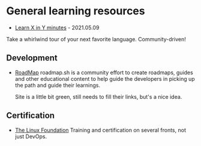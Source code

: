 # General learning resources

- [Learn X in Y minutes](https://learnxinyminutes.com/) - 2021.05.09

Take a whirlwind tour of your next favorite language. Community-driven!

## Development

- [RoadMap](https://roadmap.sh/)
  roadmap.sh is a community effort to create roadmaps, guides and other
  educational content to help guide the developers in picking up the path and
  guide their learnings.

  Site is a little bit green, still needs to fill their links, but's a nice
  idea.

## Certification

- [The Linux Foundation](https://training.linuxfoundation.org/)
 Training and certification on several fronts, not just DevOps.
